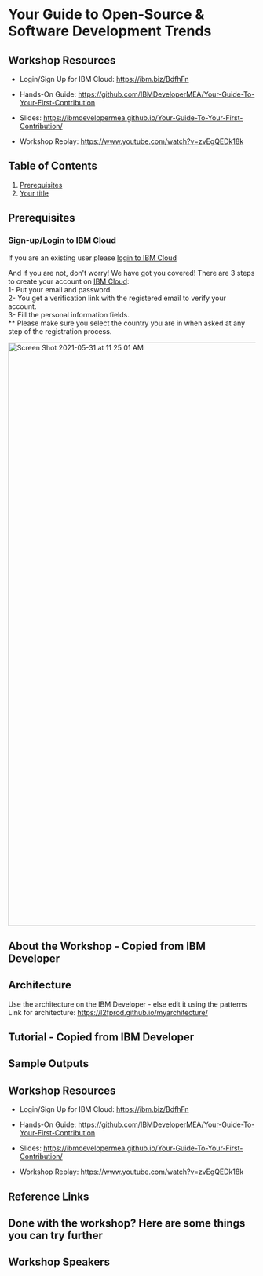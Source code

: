 # Your Guide to Open-Source &amp; Software Development Trends

## Workshop Resources

- Login/Sign Up for IBM Cloud: https://ibm.biz/BdfhFn
  
- Hands-On Guide: https://github.com/IBMDeveloperMEA/Your-Guide-To-Your-First-Contribution

- Slides: https://ibmdevelopermea.github.io/Your-Guide-To-Your-First-Contribution/

- Workshop Replay: https://www.youtube.com/watch?v=zvEgQEDk18k 

## Table of Contents
1. [Prerequisites](#Prerequisites)
1. [Your title](#Your-title)  
  
## Prerequisites
  
### **Sign-up/Login to IBM Cloud**

If you are an existing user please [login to IBM Cloud](<PUT TRACK LINK HERE>)

And if you are not, don't worry! We have got you covered! There are 3 steps to create your account on [IBM Cloud](<PUT TRACK LINK HERE>): <br>
1- Put your email and password. <br>
2- You get a verification link with the registered email to verify your account. <br>
3- Fill the personal information fields. <br>
** Please make sure you select the country you are in when asked at any step of the registration process.
  
<img width="1188" alt="Screen Shot 2021-05-31 at 11 25 01 AM" src="https://user-images.githubusercontent.com/15332386/120156441-0769d980-c203-11eb-8cb3-29f4a8d5616a.png">


## About the Workshop - Copied from IBM Developer

## Architecture 
  
  Use the architecture on the IBM Developer - else edit it using the patterns 
  Link for architecture: https://l2fprod.github.io/myarchitecture/ 

## Tutorial - Copied from IBM Developer

## Sample Outputs

## Workshop Resources

- Login/Sign Up for IBM Cloud: https://ibm.biz/BdfhFn
  
- Hands-On Guide: https://github.com/IBMDeveloperMEA/Your-Guide-To-Your-First-Contribution

- Slides: https://ibmdevelopermea.github.io/Your-Guide-To-Your-First-Contribution/

- Workshop Replay: https://www.youtube.com/watch?v=zvEgQEDk18k 


## Reference Links
  
## Done with the workshop? Here are some things you can try further

## Workshop Speakers
